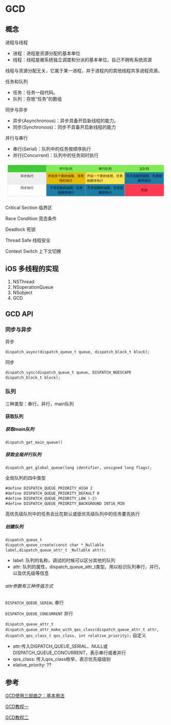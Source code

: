 # GCD

## 概念

进程与线程

- 进程：进程是资源分配的基本单位
- 线程：线程是被系统独立调度和分派的基本单位，自己不拥有系统资源

线程与资源分配无关，它属于某一进程，并于进程内的其他线程共享进程资源。

任务和队列

- 任务：任务一段代码。
- 队列：存放“任务”的数组

同步与异步

- 异步(Asynchronous)：异步具备开启新线程的能力。
- 同步(Synchronous)：同步不具备开启新线程的能力

并行与串行

- 串行(Serial)：队列中的任务按顺序执行
- 并行(Concurrent)：队列中的任务同时执行

![串行并行异步同步](../Sources/1477828129712413.png)

Critical Section 临界区

Race Condition 竞态条件

Deadlock 死锁

Thread Safe 线程安全

Context Switch 上下文切换

## iOS 多线程的实现

1. NSThread
2. NSoperationQueue
3. NSobject
4. GCD

## GCD API

### 同步与异步

异步

    dispatch_async(dispatch_queue_t queue, dispatch_block_t block);

同步

    dispatch_sync(dispatch_queue_t queue, DISPATCH_NOESCAPE dispatch_block_t block);
 
### 队列

三种类型：串行，并行，main队列

#### 获取队列

##### 获取main队列

    dispatch_get_main_queue()

##### 获取全局并行队列

    dispatch_get_global_queue(long identifier, unsigned long flags);

全局队列的四中类型

    #define DISPATCH_QUEUE_PRIORITY_HIGH 2
    #define DISPATCH_QUEUE_PRIORITY_DEFAULT 0
    #define DISPATCH_QUEUE_PRIORITY_LOW (-2)
    #define DISPATCH_QUEUE_PRIORITY_BACKGROUND INT16_MIN

高优先级队列中的任务会比在默认或低优先级队列中的任务要先执行

##### 创建队列

    dispatch_queue_t
    dispatch_queue_create(const char *_Nullable label,dispatch_queue_attr_t _Nullable attr);

- label: 队列的名称，调试的时候可以区分其他的队列
- attr: 队列的属性，dispatch_queue_attr_t类型。用以标识队列串行，并行，以及优先级等信息

###### attr参数有三种传值方式

`DISPATCH_QUEUE_SERIAL` 串行

`DISPATCH_QUEUE_CONCURRENT` 并行

`dispatch_queue_attr_t dispatch_queue_attr_make_with_qos_class(dispatch_queue_attr_t attr, dispatch_qos_class_t qos_class, int relative_priority);` 自定义

- attr:传入DISPATCH_QUEUE_SERIAL、NULL或DISPATCH_QUEUE_CONCURRENT，表示串行或者并行
- qos_class: 传入qos_class枚举，表示优先级级别
- elative_priority: ??

## 参考

[GCD使用三部曲之：基本用法](http://www.cocoachina.com/ios/20170510/19232.html)

[GCD教程一](https://github.com/nixzhu/dev-blog/blob/master/2014-04-19-grand-central-dispatch-in-depth-part-1.md)

[GCD教程二](https://github.com/nixzhu/dev-blog/blob/master/2014-05-14-grand-central-dispatch-in-depth-part-2.md)